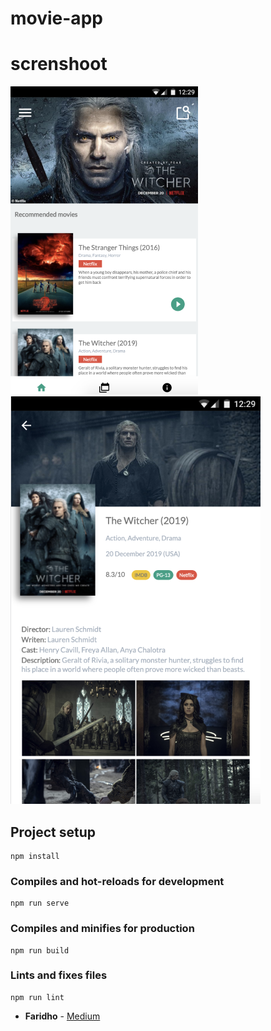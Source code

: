 # movie-app

# screnshoot

![alt_text](images/home-page.png)
![alt_text](images/detail-page.png)

## Project setup
```
npm install
```

### Compiles and hot-reloads for development
```
npm run serve
```

### Compiles and minifies for production
```
npm run build
```

### Lints and fixes files
```
npm run lint
```

* **Faridho** - [Medium](https://medium.com/@faridho)
